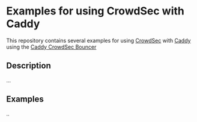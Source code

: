 # Examples for using CrowdSec with Caddy

This repository contains several examples for using [CrowdSec](https://www.crowdsec.net/) with [Caddy](https://caddyserver.com/) using the [Caddy CrowdSec Bouncer](https://github.com/hslatman/caddy-crowdsec-bouncer)


## Description 

...

## Examples 

..